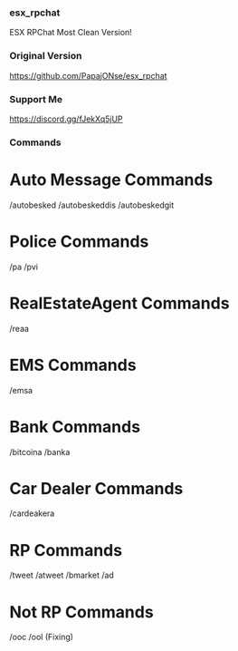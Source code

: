 ### esx_rpchat
ESX RPChat Most Clean Version!

### Original Version
https://github.com/PapajONse/esx_rpchat

### Support Me
https://discord.gg/fJekXq5jUP

### Commands
# Auto Message Commands
/autobesked
/autobeskeddis
/autobeskedgit

# Police Commands
/pa
/pvi

# RealEstateAgent Commands
/reaa

# EMS Commands
/emsa

# Bank Commands
/bitcoina
/banka

# Car Dealer Commands
/cardeakera

# RP Commands
/tweet
/atweet
/bmarket
/ad

# Not RP Commands
/ooc
/ool (Fixing)
